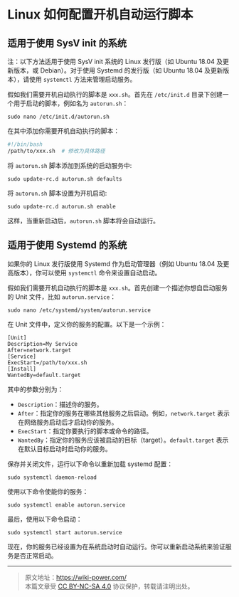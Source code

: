 # Linux 如何配置开机自动运行脚本

## 适用于使用 SysV init 的系统

注：以下方法适用于使用 SysV init 系统的 Linux 发行版（如 Ubuntu 18.04 及更新版本，或 Debian）。对于使用 Systemd 的发行版（如 Ubuntu 18.04 及更新版本），请使用 `systemctl` 方法来管理启动服务。

假如我们需要开机自动执行的脚本是 `xxx.sh`。首先在 `/etc/init.d` 目录下创建一个用于启动的脚本，例如名为 `autorun.sh`：

```shell
sudo nano /etc/init.d/autorun.sh
```

在其中添加你需要开机自动执行的脚本：

```bash title="autorun.sh"
#!/bin/bash
/path/to/xxx.sh  # 修改为具体路径
```

将 `autorun.sh` 脚本添加到系统的启动服务中:

```shell
sudo update-rc.d autorun.sh defaults
```

将 `autorun.sh` 脚本设置为开机启动:

```shell
sudo update-rc.d autorun.sh enable
```

这样，当重新启动后，`autorun.sh` 脚本将会自动运行。

## 适用于使用 Systemd 的系统

如果你的 Linux 发行版使用 Systemd 作为启动管理器（例如 Ubuntu 18.04 及更高版本），你可以使用 `systemctl` 命令来设置自动启动。

假如我们需要开机自动执行的脚本是 `xxx.sh`。首先创建一个描述你想自启动服务的 Unit 文件，比如 `autorun.service`：

```shell
sudo nano /etc/systemd/system/autorun.service
```

在 Unit 文件中，定义你的服务的配置。以下是一个示例：

```service title="autorun.service"
[Unit]
Description=My Service
After=network.target
[Service]
ExecStart=/path/to/xxx.sh
[Install]
WantedBy=default.target
```

其中的参数分别为：

- `Description`：描述你的服务。
- `After`：指定你的服务在哪些其他服务之后启动。例如，`network.target` 表示在网络服务启动后才启动你的服务。
- `ExecStart`：指定你要执行的脚本或命令的路径。
- `WantedBy`：指定你的服务应该被启动的目标（target）。`default.target` 表示在默认目标启动时启动你的服务。

保存并关闭文件，运行以下命令以重新加载 systemd 配置：

```shell
sudo systemctl daemon-reload
```

使用以下命令使能你的服务：

```shell
sudo systemctl enable autorun.service
```

最后，使用以下命令启动：

```shell
sudo systemctl start autorun.service
```

现在，你的服务已经设置为在系统启动时自动运行。你可以重新启动系统来验证服务是否正常启动。

---

> 原文地址：<https://wiki-power.com/>  
> 本篇文章受 [CC BY-NC-SA 4.0](https://creativecommons.org/licenses/by/4.0/deed.zh) 协议保护，转载请注明出处。
